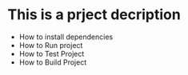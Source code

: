 # This is a prject decription
- How to install dependencies
- How to Run project
- How to Test Project
- How to Build Project